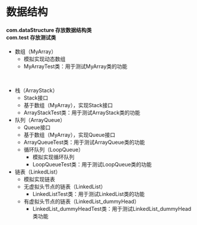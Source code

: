 数据结构
====
#### com.dataStructure 存放数据结构类 <br> com.test 存放测试类

* 数组（MyArray）
    * 模拟实现动态数组
    * MyArrayTest类：用于测试MyArray类的功能
<br>

* 栈（ArrayStack）
    * Stack接口
    * 基于数组（MyArray），实现Stack接口
    * ArrayStackTest类：用于测试ArrayStack类的功能
* 队列（ArrayQueue）
    * Queue接口
    * 基于数组（MyArray），实现Queue接口
    * ArrayQueueTest类：用于测试ArrayQueue类的功能
    * 循环队列（LoopQueue）
        * 模拟实现循环队列
        * LoopQueueTest类：用于测试LoopQueue类的功能
* 链表（LinkedList）
    * 模拟实现链表
    * 无虚拟头节点的链表（LinkedList）
        * LinkedListTest类：用于测试LinkedList类的功能
    * 有虚拟头节点的链表（LinkedList_dummyHead）
        * LinkedList_dummyHeadTest类：用于测试LinkedList_dummyHead类功能